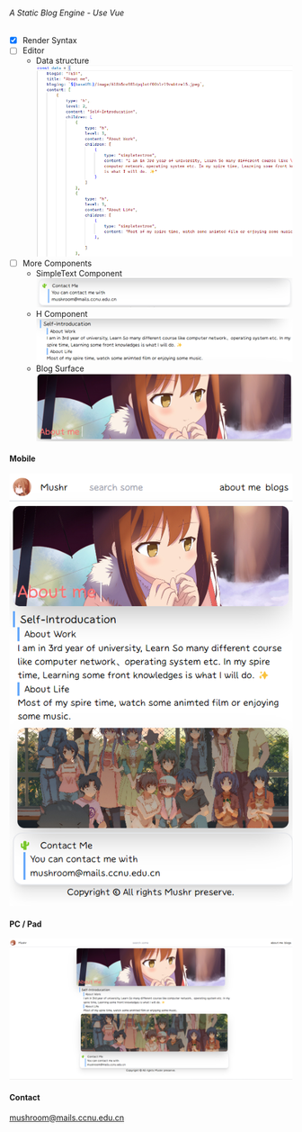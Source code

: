 ###### A Static Blog Engine - Use Vue

* [X] Render Syntax
* [ ] Editor
    * Data structure
    ![](./screenshots/preview3.png)
* [ ] More Components
    * SimpleText Component
    ![](./screenshots/preview4.png)
    * H Component
    ![](./screenshots/preview5.png)
    * Blog Surface
    ![](./screenshots/preview7.png)









#### Mobile
![](./screenshots/preview1.png)

#### PC / Pad
![](./screenshots/preview2.png)

#### Contact

mushroom@mails.ccnu.edu.cn